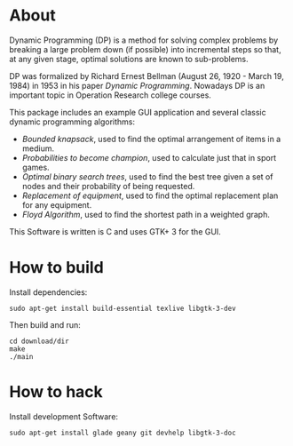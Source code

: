 About
=====

Dynamic Programming (DP) is a method for solving complex problems by breaking
a large problem down (if possible) into incremental steps so that, at any given
stage, optimal solutions are known to sub-problems.

DP was formalized by Richard Ernest Bellman (August 26, 1920 - March 19, 1984)
in 1953 in his paper *Dynamic Programming*. Nowadays DP is an important topic
in Operation Research college courses.

This package includes an example GUI application and several classic dynamic
programming algorithms:

- *Bounded knapsack*, used to find the optimal arrangement of items in a medium.
- *Probabilities to become champion*, used to calculate just that in sport games.
- *Optimal binary search trees*, used to find the best tree given a set of nodes
  and their probability of being requested.
- *Replacement of equipment*, used to find the optimal replacement plan for any
  equipment.
- *Floyd Algorithm*, used to find the shortest path in a weighted graph.

This Software is written is C and uses GTK+ 3 for the GUI.


How to build
============

Install dependencies:

```shell
sudo apt-get install build-essential texlive libgtk-3-dev
```

Then build and run:

```
cd download/dir
make
./main
```

How to hack
===========

Install development Software:

```shell
sudo apt-get install glade geany git devhelp libgtk-3-doc
```
